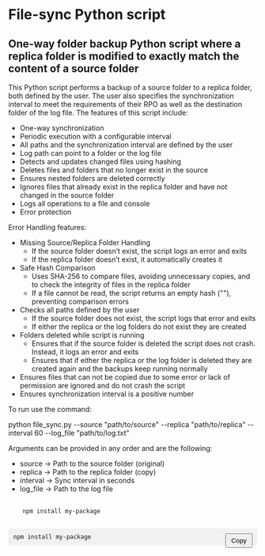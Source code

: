 # File-sync Python script

## One-way folder backup Python script where a replica folder is modified to exactly match the content of a source folder

This Python script performs a backup of a source folder to a replica folder, both defined by the user. The user also specifies the synchronization interval to meet the requirements of their RPO as well as the destination folder of the log file. The features of this script include:
* One-way synchronization
* Periodic execution with a configurable interval
* All paths and the synchronization interval are defined by the user
* Log path can point to a folder or the log file
* Detects and updates changed files using hashing
* Deletes files and folders that no longer exist in the source
* Ensures nested folders are deleted correctly
* Ignores files that already exist in the replica folder and have not changed in the source folder
* Logs all operations to a file and console
* Error protection

Error Handling features:
* Missing Source/Replica Folder Handling
  * If the source folder doesn’t exist, the script logs an error and exits
  * If the replica folder doesn’t exist, it automatically creates it
* Safe Hash Comparison
  * Uses SHA-256 to compare files, avoiding unnecessary copies, and to check the integrity of files in the replica folder
  * If a file cannot be read, the script returns an empty hash (""), preventing comparison errors
* Checks all paths defined by the user
  * If the source folder does not exist, the script logs that error and exits
  * If either the replica or the log folders do not exist they are created
* Folders deleted while script is running
  * Ensures that if the source folder is deleted the script does not crash. Instead, it logs an error and exits
  * Ensures that if either the replica or the log folder is deleted they are created again and the backups keep running normally
* Ensures files that can not be copied due to some error or lack of permission are ignored and do not crash the script
* Ensures synchronization interval is a positive number

To run use the command:

python file_sync.py --source "path/to/source" --replica "path/to/replica" --interval 60 --log_file "path/to/log.txt"

Arguments can be provided in any order and are the following:
* source → Path to the source folder (original)
* replica → Path to the replica folder (copy)
* interval → Sync interval in seconds
* log_file → Path to the log file

<pre>
  <code>
    npm install my-package
  </code>
</pre>

<!-- Button will not function in plain markdown, but this is for styling -->
<div style="background: #f1f1f1; padding: 10px; border-radius: 5px; position: relative;">
  <button onclick="navigator.clipboard.writeText('npm install my-package')" style="position: absolute; right: 10px; top: 10px; padding: 5px 10px;">Copy</button>
  <code>npm install my-package</code>
</div>
